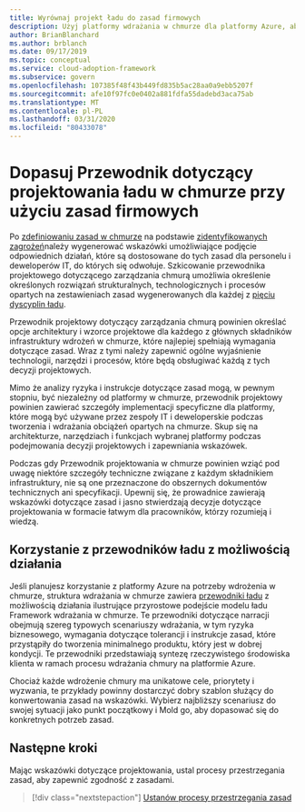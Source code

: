 ```yaml
---
title: Wyrównaj projekt ładu do zasad firmowych
description: Użyj platformy wdrażania w chmurze dla platformy Azure, aby dowiedzieć się, jak ustalić opcje architektury i wzorce projektowe spełniające wymagania zasad.
author: BrianBlanchard
ms.author: brblanch
ms.date: 09/17/2019
ms.topic: conceptual
ms.service: cloud-adoption-framework
ms.subservice: govern
ms.openlocfilehash: 107385f48f43b449fd835b5ac28aa0a9ebb5207f
ms.sourcegitcommit: afe10f97fc0e0402a881fdfa55dadebd3aca75ab
ms.translationtype: MT
ms.contentlocale: pl-PL
ms.lasthandoff: 03/31/2020
ms.locfileid: "80433078"
---
```

# <a name="align-your-cloud-governance-design-guide-with-corporate-policy"></a>Dopasuj Przewodnik dotyczący projektowania ładu w chmurze przy użyciu zasad firmowych

Po [zdefiniowaniu zasad w chmurze](./policy-definition.md) na podstawie [zidentyfikowanych zagrożeń](./business-risk.md)należy wygenerować wskazówki umożliwiające podjęcie odpowiednich działań, które są dostosowane do tych zasad dla personelu i deweloperów IT, do których się odwołuje. Szkicowanie przewodnika projektowego dotyczącego zarządzania chmurą umożliwia określenie określonych rozwiązań strukturalnych, technologicznych i procesów opartych na zestawieniach zasad wygenerowanych dla każdej z [pięciu dyscyplin ładu](../governance-disciplines.md).

Przewodnik projektowy dotyczący zarządzania chmurą powinien określać opcje architektury i wzorce projektowe dla każdego z głównych składników infrastruktury wdrożeń w chmurze, które najlepiej spełniają wymagania dotyczące zasad. Wraz z tymi należy zapewnić ogólne wyjaśnienie technologii, narzędzi i procesów, które będą obsługiwać każdą z tych decyzji projektowych.

Mimo że analizy ryzyka i instrukcje dotyczące zasad mogą, w pewnym stopniu, być niezależny od platformy w chmurze, przewodnik projektowy powinien zawierać szczegóły implementacji specyficzne dla platformy, które mogą być używane przez zespoły IT i deweloperskie podczas tworzenia i wdrażania obciążeń opartych na chmurze. Skup się na architekturze, narzędziach i funkcjach wybranej platformy podczas podejmowania decyzji projektowych i zapewniania wskazówek.

Podczas gdy Przewodnik projektowania w chmurze powinien wziąć pod uwagę niektóre szczegóły techniczne związane z każdym składnikiem infrastruktury, nie są one przeznaczone do obszernych dokumentów technicznych ani specyfikacji. Upewnij się, że prowadnice zawierają wskazówki dotyczące zasad i jasno stwierdzają decyzje dotyczące projektowania w formacie łatwym dla pracowników, którzy rozumieją i wiedzą.

<!-- markdownlint-enable MD033 -->

## <a name="use-the-actionable-governance-guides"></a>Korzystanie z przewodników ładu z możliwością działania

Jeśli planujesz korzystanie z platformy Azure na potrzeby wdrożenia w chmurze, struktura wdrażania w chmurze zawiera [przewodniki ładu](../guides/index.md) z możliwością działania ilustrujące przyrostowe podejście modelu ładu Framework wdrażania w chmurze. Te przewodniki dotyczące narracji obejmują szereg typowych scenariuszy wdrażania, w tym ryzyka biznesowego, wymagania dotyczące tolerancji i instrukcje zasad, które przystąpiły do tworzenia minimalnego produktu, który jest w dobrej kondycji. Te przewodniki przedstawiają syntezę rzeczywistego środowiska klienta w ramach procesu wdrażania chmury na platformie Azure.

Chociaż każde wdrożenie chmury ma unikatowe cele, priorytety i wyzwania, te przykłady powinny dostarczyć dobry szablon służący do konwertowania zasad na wskazówki. Wybierz najbliższy scenariusz do swojej sytuacji jako punkt początkowy i Mold go, aby dopasować się do konkretnych potrzeb zasad.

## <a name="next-steps"></a>Następne kroki

Mając wskazówki dotyczące projektowania, ustal procesy przestrzegania zasad, aby zapewnić zgodność z zasadami.

> [!div class="nextstepaction"]
> [Ustanów procesy przestrzegania zasad](./processes.md)
